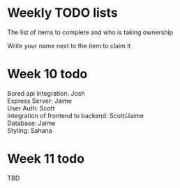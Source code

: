 # Weekly TODO lists
The list of items to complete and who is taking ownership

Write your name next to the item to claim it

# Week 10 todo
Bored api integration: Josh\
Express Server: Jaime\
User Auth: Scott\
Integration of frontend to backend: Scott/Jaime\
Database: Jaime\
Styling: Sahana

# Week 11 todo
TBD
